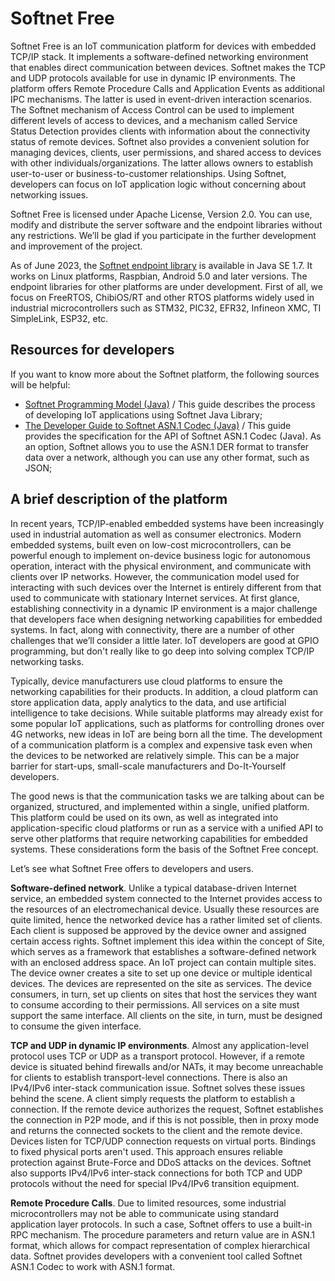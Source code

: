 # Softnet Free
Softnet Free is an IoT communication platform for devices with embedded TCP/IP stack. It implements a software-defined networking environment that enables direct communication between devices. Softnet makes the TCP and UDP protocols available for use in dynamic IP environments. The platform offers Remote Procedure Calls and Application Events as additional IPC mechanisms. The latter is used in event-driven interaction scenarios. The Softnet mechanism of Access Control can be used to implement different levels of access to devices, and a mechanism called Service Status Detection provides clients with information about the connectivity status of remote devices. Softnet also provides a convenient solution for managing devices, clients, user permissions, and shared access to devices with other individuals/organizations. The latter allows owners to establish user-to-user or business-to-customer relationships. Using Softnet, developers can focus on IoT application logic without concerning about networking issues.  

Softnet Free is licensed under Apache License, Version 2.0. You can use, modify and distribute the server software and the endpoint libraries without any restrictions. We’ll be glad if you participate in the further development and improvement of the project.

As of June 2023, the [Softnet endpoint library](https://github.com/Softnet-Free/softnet-java/) is available in Java SE 1.7. It works on Linux platforms, Raspbian, Android 5.0 and later versions. The endpoint libraries for other platforms are under development. First of all, we focus on FreeRTOS, ChibiOS/RT and other RTOS platforms widely used in industrial microcontrollers such as STM32, PIC32, EFR32, Infineon XMC, TI SimpleLink, ESP32, etc.

## Resources for developers

If you want to know more about the Softnet platform, the following sources will be helpful:
* [Softnet Programming Model (Java)](https://softnet-free.github.io/softnet-java/) / This guide describes the process of developing IoT applications using Softnet Java Library;
* [The Developer Guide to Softnet ASN.1 Codec (Java)](https://softnet-free.github.io/asn1codec-java/) / This guide provides the specification for the API of Softnet ASN.1 Codec (Java). As an option, Softnet allows you to use the ASN.1 DER format to transfer data over a network, although you can use any other format, such as JSON;

## A brief description of the platform

In recent years, TCP/IP-enabled embedded systems have been increasingly used in industrial automation as well as consumer electronics. Modern embedded systems, built even on low-cost microcontrollers, can be powerful enough to implement on-device business logic for autonomous operation, interact with the physical environment, and communicate with clients over IP networks. However, the communication model used for interacting with such devices over the Internet is entirely different from that used to communicate with stationary Internet services. At first glance, establishing connectivity in a dynamic IP environment is a major challenge that developers face when designing networking capabilities for embedded systems. In fact, along with connectivity, there are a number of other challenges that we’ll consider a little later. IoT developers are good at GPIO programming, but don't really like to go deep into solving complex TCP/IP networking tasks.  

Typically, device manufacturers use cloud platforms to ensure the networking capabilities for their products. In addition, a cloud platform can store application data, apply analytics to the data, and use artificial intelligence to take decisions. While suitable platforms may already exist for some popular IoT applications, such as platforms for controlling drones over 4G networks, new ideas in IoT are being born all the time. The development of a communication platform is a complex and expensive task even when the devices to be networked are relatively simple. This can be a major barrier for start-ups, small-scale manufacturers and Do-It-Yourself developers.  

The good news is that the communication tasks we are talking about can be organized, structured, and implemented within a single, unified platform. This platform could be used on its own, as well as integrated into application-specific cloud platforms or run as a service with a unified API to serve other platforms that require networking capabilities for embedded systems. These considerations form the basis of the Softnet Free concept.  

Let’s see what Softnet Free offers to developers and users.  

**Software-defined network**. Unlike a typical database-driven Internet service, an embedded system connected to the Internet provides access to the resources of an electromechanical device. Usually these resources are quite limited, hence the networked device has a rather limited set of clients. Each client is supposed be approved by the device owner and assigned certain access rights. Softnet implement this idea within the concept of Site, which serves as a framework that establishes a software-defined network with an enclosed address space. An IoT project can contain multiple sites. The device owner creates a site to set up one device or multiple identical devices. The devices are represented on the site as services. The device consumers, in turn, set up clients on sites that host the services they want to consume according to their permissions. All services on a site must support the same interface. All clients on the site, in turn, must be designed to consume the given interface.  

**TCP and UDP in dynamic IP environments**. Almost any application-level protocol uses TCP or UDP as a transport protocol. However, if a remote device is situated behind firewalls and/or NATs, it may become unreachable for clients to establish transport-level connections. There is also an IPv4/IPv6 inter-stack communication issue. Softnet solves these issues behind the scene. A client simply requests the platform to establish a connection. If the remote device authorizes the request, Softnet establishes the connection in P2P mode, and if this is not possible, then in proxy mode and returns the connected sockets to the client and the remote device. Devices listen for TCP/UDP connection requests on virtual ports. Bindings to fixed physical ports aren't used. This approach ensures reliable protection against Brute-Force and DDoS attacks on the devices. Softnet also supports IPv4/IPv6 inter-stack connections for both TCP and UDP protocols without the need for special IPv4/IPv6 transition equipment.  

**Remote Procedure Calls**. Due to limited resources, some industrial microcontrollers may not be able to communicate using standard application layer protocols. In such a case, Softnet offers to use a built-in RPC mechanism. The procedure parameters and return value are in ASN.1 format, which allows for compact representation of complex hierarchical data. Softnet provides developers with a convenient tool called Softnet ASN.1 Codec to work with ASN.1 format.  



<!--

**Here are some ideas to get you started:**

🙋‍♀️ A short introduction - what is your organization all about?
🌈 Contribution guidelines - how can the community get involved?
👩‍💻 Useful resources - where can the community find your docs? Is there anything else the community should know?
🍿 Fun facts - what does your team eat for breakfast?
🧙 Remember, you can do mighty things with the power of [Markdown](https://docs.github.com/github/writing-on-github/getting-started-with-writing-and-formatting-on-github/basic-writing-and-formatting-syntax)
-->
